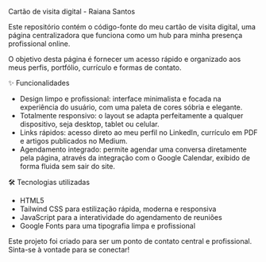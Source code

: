 Cartão de visita digital - Raiana Santos

Este repositório contém o código-fonte do meu cartão de visita digital, uma página centralizadora que funciona como um hub para minha presença profissional online.

O objetivo desta página é fornecer um acesso rápido e organizado aos meus perfis, portfólio, currículo e formas de contato.

✨ Funcionalidades

- Design limpo e profissional: interface minimalista e focada na experiência do usuário, com uma paleta de cores sóbria e elegante.
- Totalmente responsivo: o layout se adapta perfeitamente a qualquer dispositivo, seja desktop, tablet ou celular.
- Links rápidos: acesso direto ao meu perfil no LinkedIn, currículo em PDF e artigos publicados no Medium.
- Agendamento integrado: permite agendar uma conversa diretamente pela página, através da integração com o Google Calendar, exibido de forma fluida sem sair do site.

🛠️ Tecnologias utilizadas

- HTML5
- Tailwind CSS para estilização rápida, moderna e responsiva
- JavaScript para a interatividade do agendamento de reuniões
- Google Fonts para uma tipografia limpa e profissional

Este projeto foi criado para ser um ponto de contato central e profissional. Sinta-se à vontade para se conectar!
